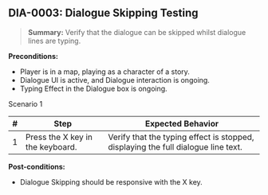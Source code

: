 ## **DIA-0003:** Dialogue Skipping Testing  

> **Summary:** Verify that the dialogue can be skipped whilst dialogue lines are typing.  <br>

**Preconditions:**  

- Player is in a map, playing as a character of a story.
- Dialogue UI is active, and Dialogue interaction is ongoing.
- Typing Effect in the Dialogue box is ongoing.

Scenario 1 

 | \# | Step | Expected Behavior | 
 |----|------|-------------------| 
 |  1 |   Press the X key in the keyboard.    | Verify that the typing effect is stopped, displaying the full dialogue line text.   | 

**Post-conditions:**  

 - Dialogue Skipping should be responsive with the X key.
